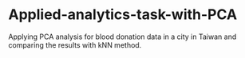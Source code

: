 # Applied-analytics-task-with-PCA
Applying PCA analysis for blood donation data in a city in Taiwan and comparing the results with kNN method.
